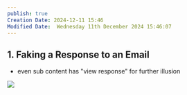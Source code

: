 ```yaml
---
publish: true
Creation Date: 2024-12-11 15:46
Modified Date:  Wednesday 11th December 2024 15:46:07
---
```

## 1. Faking a Response to an Email
- even sub content has "view response" for further illusion
   
![](https://i.imgur.com/d9HSSjb.png)
